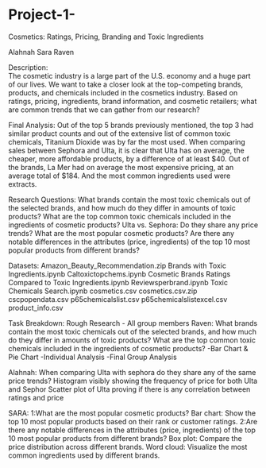 # Project-1-
Cosmetics: Ratings, Pricing, Branding and Toxic Ingredients

Alahnah
Sara
Raven

Description:  
The cosmetic industry is a large part of the U.S. economy and a huge part of our lives. We want to take a closer look at the top-competing brands, products, and chemicals included in the cosmetics industry. Based on ratings, pricing, ingredients, brand information,  and cosmetic retailers; what are common trends that we can gather from our research?

Final Analysis:
Out of the top 5 brands previously mentioned, the top 3 had similar product counts and out of the extensive list of common toxic chemicals, Titanium Dioxide was by far the most used. When comparing sales between Sephora and Ulta, it is clear that Ulta has on average, the cheaper, more affordable products, by a difference of at least $40. Out of the brands, La Mer had on average the most expensive pricing, at an average total of $184. And the most common ingredients used were extracts.

Research Questions: 
What brands contain the most toxic chemicals out of the selected brands, and how much do they differ in amounts of toxic products?
What are the top common toxic chemicals included in the ingredients of cosmetic products?
Ulta vs. Sephora: Do they share any price trends?
What are the most popular cosmetic products?
Are there any notable differences in the attributes (price, ingredients) of the top 10 most popular products from different brands?

Datasets:
Amazon_Beauty_Recommendation.zip
Brands with Toxic Ingredients.ipynb
Caltoxictopchems.ipynb
Cosmetic Brands Ratings Compared to Toxic Ingredients.ipynb
Reviewsperbrand.ipynb
Toxic Chemicals Search.ipynb
cosmetics.csv
cosmetics.csv.zip
cscpopendata.csv
p65chemicalslist.csv
p65chemicalslistexcel.csv
product_info.csv

Task Breakdown:
Rough Research - All group members
Raven:
What brands contain the most toxic chemicals out of the selected brands, and how much do they differ in amounts of toxic products?
What are the top common toxic chemicals included in the ingredients of cosmetic products?
-Bar Chart & Pie Chart
-Individual Analysis
-Final Group Analysis

Alahnah:
When comparing Ulta with sephora do they share any of the same price trends?
Histogram visibly showing the frequency of price for both Ulta and Sephor
Scatter plot of Ulta proving if there is any correlation between ratings and price 


SARA:
1:What are the most popular cosmetic products?
 Bar chart: Show the top 10 most popular products based on their rank or customer ratings.
2:Are there any notable differences in the attributes (price, ingredients) of the top 10 most popular products from different brands?
Box plot: Compare the price distribution across different brands.
Word cloud: Visualize the most common ingredients used by different brands.
